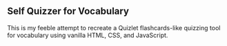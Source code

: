 Self Quizzer for Vocabulary
------
This is my feeble attempt to recreate a Quizlet flashcards-like quizzing tool for vocabulary using vanilla HTML, CSS, and JavaScript.
